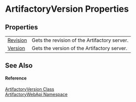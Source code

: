 # ArtifactoryVersion Properties




## Properties
<table>
<tr>
<td><a href="f05e0949-2874-c9a8-ff5e-a37869453e52">Revision</a></td>
<td>Gets the revision of the Artifactory server.</td></tr>
<tr>
<td><a href="a4c9b635-afbc-cb32-ac2a-e12c31931c2b">Version</a></td>
<td>Gets the version of the Artifactory server.</td></tr>
</table>

## See Also


#### Reference
<a href="856e526c-1728-dd8c-2a47-1f97b75f359f">ArtifactoryVersion Class</a>  
<a href="75b20af6-7197-02a5-e38f-f7b15eac4732">ArtifactoryWebApi Namespace</a>  
